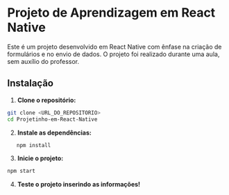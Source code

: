 # Projeto de Aprendizagem em React Native

Este é um projeto desenvolvido em React Native com ênfase na criação de formulários e no envio de dados. O projeto foi realizado durante uma aula, sem auxílio do professor.

## Instalação

1. **Clone o repositório:**
```bash
git clone <URL_DO_REPOSITORIO>
cd Projetinho-em-React-Native
```

2. **Instale as dependências:**
```bash
   npm install
```

3. **Inicie o projeto:**
```bash
npm start
```

4. **Teste o projeto inserindo as informações!**
